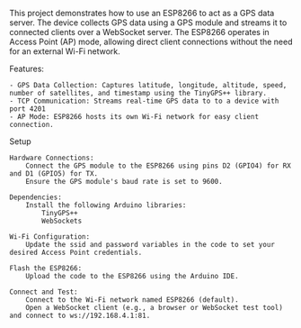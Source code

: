 This project demonstrates how to use an ESP8266 to act as a GPS data server. The device collects GPS data using a GPS module and streams it to connected clients over a WebSocket server. The ESP8266 operates in Access Point (AP) mode, allowing direct client connections without the need for an external Wi-Fi network.

Features:

    - GPS Data Collection: Captures latitude, longitude, altitude, speed, number of satellites, and timestamp using the TinyGPS++ library.
    - TCP Communication: Streams real-time GPS data to to a device with port 4201
    - AP Mode: ESP8266 hosts its own Wi-Fi network for easy client connection.

Setup

    Hardware Connections:
        Connect the GPS module to the ESP8266 using pins D2 (GPIO4) for RX and D1 (GPIO5) for TX.
        Ensure the GPS module's baud rate is set to 9600.

    Dependencies:
        Install the following Arduino libraries:
            TinyGPS++
            WebSockets

    Wi-Fi Configuration:
        Update the ssid and password variables in the code to set your desired Access Point credentials.

    Flash the ESP8266:
        Upload the code to the ESP8266 using the Arduino IDE.

    Connect and Test:
        Connect to the Wi-Fi network named ESP8266 (default).
        Open a WebSocket client (e.g., a browser or WebSocket test tool) and connect to ws://192.168.4.1:81.
